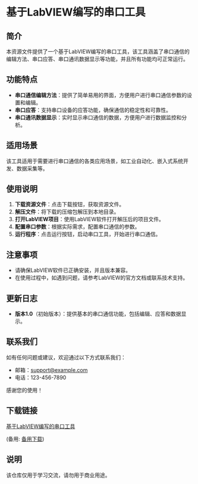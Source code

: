# 基于LabVIEW编写的串口工具

## 简介

本资源文件提供了一个基于LabVIEW编写的串口工具，该工具涵盖了串口通信的编辑方法、串口应答、串口通讯数据显示等功能，并且所有功能均可正常运行。

## 功能特点

- **串口通信编辑方法**：提供了简单易用的界面，方便用户进行串口通信参数的设置和编辑。
- **串口应答**：支持串口设备的应答功能，确保通信的稳定性和可靠性。
- **串口通讯数据显示**：实时显示串口通信的数据，方便用户进行数据监控和分析。

## 适用场景

该工具适用于需要进行串口通信的各类应用场景，如工业自动化、嵌入式系统开发、数据采集等。

## 使用说明

1. **下载资源文件**：点击下载按钮，获取资源文件。
2. **解压文件**：将下载的压缩包解压到本地目录。
3. **打开LabVIEW项目**：使用LabVIEW软件打开解压后的项目文件。
4. **配置串口参数**：根据实际需求，配置串口通信的参数。
5. **运行程序**：点击运行按钮，启动串口工具，开始进行串口通信。

## 注意事项

- 请确保LabVIEW软件已正确安装，并且版本兼容。
- 在使用过程中，如遇到问题，请参考LabVIEW的官方文档或联系技术支持。

## 更新日志

- **版本1.0**（初始版本）：提供基本的串口通信功能，包括编辑、应答和数据显示。

## 联系我们

如有任何问题或建议，欢迎通过以下方式联系我们：

- 邮箱：support@example.com
- 电话：123-456-7890

感谢您的使用！

## 下载链接
[基于LabVIEW编写的串口工具](https://pan.quark.cn/s/82f16f242ff1) 

(备用: [备用下载](https://pan.baidu.com/s/1NXG-mpp6qbuZroayYI3D8Q?pwd=1234))

## 说明

该仓库仅用于学习交流，请勿用于商业用途。
